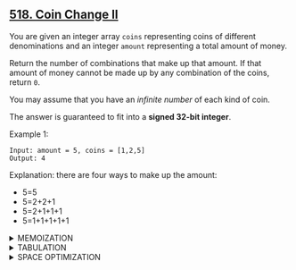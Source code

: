 ## [518. Coin Change II](https://leetcode.com/problems/coin-change-ii/)

You are given an integer array `coins` representing coins of different denominations and an integer `amount` representing a total amount of money.

Return the number of combinations that make up that amount. If that amount of money cannot be made up by any combination of the coins, return `0`.

You may assume that you have an *infinite number* of each kind of coin.

The answer is guaranteed to fit into a **signed 32-bit integer**.

 

Example 1:
```
Input: amount = 5, coins = [1,2,5]
Output: 4
```
Explanation: there are four ways to make up the amount:
- 5=5
- 5=2+2+1
- 5=2+1+1+1
- 5=1+1+1+1+1

<details>
  <summary>MEMOIZATION</summary>
  <br>
  
**Approach:**
- Declare a dp array of size `[n][target+1]`: As there are two changing parameters in the recursive solution, `'ind'` and `'target'`. The maximum value `'ind'` can attain is `(n)`, where n is the size of array and for `'target'` only values between `0` to `target`. 
- The dp array stores the **calculations of subproblems**. Initialize dp array with -1, to indicate that no subproblem has been solved yet.

While encountering an overlapping subproblem: When we come across a subproblem, for which the dp array has value other than -1, it means we have found a subproblem which has been solved before hence it is an overlapping subproblem. No need to calculate it's value again just retrieve the value from dp array and return it.
Store the value of subproblem: Whenever, a subproblem is enocountered and it is not solved yet(the value at this index will be -1 in the dp array), store the calculated value of subproblem in the array.
```cpp
  class Solution {
public:
    int solve(int amount, vector<int>& coins, int i,vector<vector<int>> &dp){
        if(i==0) return (amount % coins[i] == 0);
        if(dp[i][amount]!=-1)return dp[i][amount];
        int notpick = solve(amount,coins,i-1,dp);
        int pick = 0;
        if(coins[i]<= amount)pick= solve(amount - coins[i], coins, i,dp);
        return dp[i][amount] = pick + notpick;
    }
    int change(int amount, vector<int>& coins) {
        int n = coins.size();
        vector<vector<int>> dp(n,vector<int>(amount+1,-1));
        return solve(amount,coins,n-1,dp);
    }
};
```

Time Complexity:O(N*Target)

Space Complexity: O(N*Target)

</details>
<details>
  <summary>TABULATION</summary>
  <br>
  
 **Approach :**
- array of size [n][target+1], initialize it as 0.
- Base Cases: for `'ind'` == `0`, if `T % arr[0] == 0`, initialize the dp array to `1` else initialize it to `0`.
- Iterative Computation Using Loops: first row (`ind = 0`) in the base case, so `ind` variable will move from `1` to `n-1`, whereas `target` variable will move from `0` to `T`(target). Initialize two nested for loops to traverse the dp array ,set the value of each cell in the 2D dp array. Instead of recursive calls, use the dp array itself to find the values of intermediate calculations.
- Returning the answer: At last dp[n-1][target] will hold the solution after the completion of whole process, as we are doing the calculations in bottom-up manner.

```cpp

```
 
</details>
<details>
  <summary>SPACE OPTIMIZATION</summary>
  <br>
  
</details>
